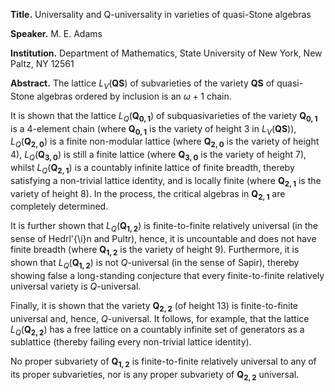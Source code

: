**Title.** Universality and Q-universality in varieties of quasi-Stone algebras

**Speaker.** M. E. Adams

**Institution.** Department of Mathematics, State University of New York, New Paltz, NY 12561

**Abstract.** 
The lattice $L_V(\mathbf{QS})$ of subvarieties of the variety $\mathbf{QS}$ of quasi-Stone algebras ordered by inclusion is an $\omega +1$ chain.

It is shown that the lattice  $L_Q(\mathbf{Q_{0,1}})$ of subquasivarieties of the variety $\mathbf{Q_{0,1}}$ is a $4$-element chain (where $\mathbf{Q_{0,1}}$ is the variety of height $3$ in $L_V(\mathbf{QS})$),
$L_Q(\mathbf{Q_{2,0}})$ is a finite non-modular lattice (where $\mathbf{Q_{2,0}}$ is the variety of height $4$),
$L_Q(\mathbf{Q_{3,0}})$ is still a finite lattice (where $\mathbf{Q_{3,0}}$ is the variety of height $7$),
whilst $L_Q(\mathbf{Q_{2,1}})$ is a countably infinite  lattice of finite breadth, thereby satisfying a non-trivial lattice identity, and is locally finite (where $\mathbf{Q_{2,1}}$ is the variety of height $8$).  In the process, the critical algebras in $\mathbf{Q_{2,1}}$ are completely determined.

It is further shown that $L_Q(\mathbf{Q_{1,2}})$ is finite-to-finite relatively universal
(in the sense of Hedrl\'{\i}n and Pultr), hence, it is uncountable and does not have finite breadth (where $\mathbf{Q_{1,2}}$ is the variety of height $9$). Furthermore, it is shown that $L_Q(\mathbf{Q_{1,2}})$ is not $Q$-universal (in the sense of Sapir), thereby showing false a long-standing conjecture that every finite-to-finite relatively universal variety is $Q$-universal.

Finally, it is shown that
 the variety $\mathbf{Q_{2,2}}$ (of height $13$) is
finite-to-finite universal and, hence,
$Q$-universal. It follows, for example, that the lattice $L_Q(\mathbf{Q_{2,2}})$ has a free lattice on a countably infinite set of generators as a sublattice (thereby failing every non-trivial lattice identity).

No proper subvariety of $\mathbf{Q_{1,2}}$ is finite-to-finite relatively universal to any of its proper subvarieties, nor is any proper subvariety of $\mathbf{Q_{2,2}}$ universal.
